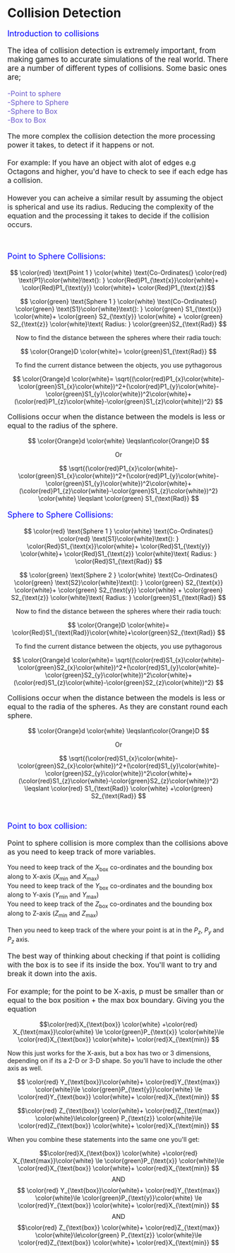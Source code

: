 # Collision Detection

<script defer>
    // for Anki 2.1
    MathJax.Hub.Config({ TeX: { extensions: ["color.js"] }});
</script>
<script type="text/x-mathjax-config">
    MathJax.Hub.processSectionDelay = 0;
    MathJax.Hub.Config({
        TeX: { extensions: ["color.js"] },
        messageStyle: 'none',
        showProcessingMessages: false,
        tex2jax: {
            inlineMath: [ ['$','$'], ['\\(','\\)'] ],
            displayMath: [ ['$$','$$'], ['\\[','\\]'] ],
            processEscapes: true
        }
        });
</script>
<script type="text/javascript">
    (function () {
        if (typeof MathJax === "undefined") {
            var script = document.createElement('script');
            script.type = 'text/javascript';
            script.src = 'https://cdnjs.cloudflare.com/ajax/libs/mathjax/2.7.1/MathJax.js?config=TeX-MML-AM_CHTML';
            document.body.appendChild(script);
        }
    })();
</script>

<p style="font-size:18px;color:blue">
    Introduction to collisions
</p>

<p style="font-size:17px">
The idea of collision detection is extremely important, from making games to accurate simulations of the real world. There are a number of different types of collisions. Some basic ones are;
 </p>

<p style="font-size:16px;color:slateblue">
    -Point to sphere<br>
    -Sphere to Sphere<br>
    -Sphere to Box<br>
    -Box to Box
</p>

<p style="font-size:16px">
    The more complex the collision detection the more processing power it takes, to detect if it happens or not.
    <br><br>
    For example: If you have an object with alot of edges e.g Octagons  and higher, you'd have to check to see if each edge has a collision.<br><br> 
    However you can acheive a similar result by assuming the object is spherical and use its radius. Reducing the complexity of the equation and the processing it takes to decide if the collision occurs.
</p>
<br>
<p style="font-size:18px;color:Blue">
    Point to Sphere Collisions:
</p>

$$ \color{red} \text{Point 1 } \color{white} \text{Co-Ordinates(} \color{red} \text{P1}\color{white}\text{): }  \color{Red}P1_{\text{x}}\color{white}+ \color{Red}P1_{\text{y}} \color{white}+ \color{Red}P1_{\text{z}}$$

$$ 
    \color{green} \text{Sphere 1 } \color{white} \text{Co-Ordinates(} \color{green} \text{S1}\color{white}\text{): } 
    \color{green} S1_{\text{x}} \color{white}+ \color{green} S2_{\text{y}} \color{white} + \color{green} S2_{\text{z}} \color{white}\text{ Radius: } \color{green}S2_{\text{Rad}}
$$

$$ 
    \text{Now to find the distance between the spheres where their radia touch:}
 $$

$$ 
    \color{Orange}D \color{white}= \color{green}S1_{\text{Rad}}
$$

$$ 
    \text{To find the current distance between the objects, you use pythagorous}
 $$

 $$ 
    \color{Orange}d \color{white}= \sqrt{(\color{red}P1_{x}\color{white}-\color{green}S1_{x}\color{white})^2+(\color{red}P1_{y}\color{white}-\color{green}S1_{y}\color{white})^2\color{white}+(\color{red}P1_{z}\color{white}-\color{green}S1_{z}\color{white})^2}
$$

<p style="font-size:16px ">
    Collisions occur when the distance between the models is less or equal to the radius of the sphere.
</p>

$$ 
    \color{Orange}d \color{white} \leqslant\color{Orange}D
$$

$$
    \text{Or}
$$

$$ 
    \sqrt{(\color{red}P1_{x}\color{white}-\color{green}S1_{x}\color{white})^2+(\color{red}P1_{y}\color{white}-\color{green}S1_{y}\color{white})^2\color{white}+(\color{red}P1_{z}\color{white}-\color{green}S1_{z}\color{white})^2} \color{white} \leqslant \color{green} S1_{\text{Rad}}
$$


<p style="font-size:18px;color:Blue">
    Sphere to Sphere Collisions:
</p>

$$ 
    \color{red} \text{Sphere 1 } \color{white} \text{Co-Ordinates(} \color{red} \text{S1}\color{white}\text{): }  \color{Red}S1_{\text{x}}\color{white}+ \color{Red}S1_{\text{y}} \color{white}+ \color{Red}S1_{\text{z}} \color{white}\text{ Radius: } \color{Red}S1_{\text{Rad}}
$$

$$ 
    \color{green} \text{Sphere 2 } \color{white} \text{Co-Ordinates(} \color{green} \text{S2}\color{white}\text{): } 
    \color{green} S2_{\text{x}} \color{white}+ \color{green} S2_{\text{y}} \color{white} + \color{green} S2_{\text{z}} \color{white}\text{ Radius: } \color{green}S1_{\text{Rad}}
$$

$$ 
    \text{Now to find the distance between the spheres where their radia touch:} 
$$

$$ 
    \color{Orange}D \color{white}= \color{Red}S1_{\text{Rad}}\color{white}+\color{green}S2_{\text{Rad}}
$$

$$ 
    \text{To find the current distance between the objects, you use pythagorous}
 $$

 $$ 
    \color{Orange}d \color{white}= \sqrt{(\color{red}S1_{x}\color{white}-\color{green}S2_{x}\color{white})^2+(\color{red}S1_{y}\color{white}-\color{green}S2_{y}\color{white})^2\color{white}+(\color{red}S1_{z}\color{white}-\color{green}S2_{z}\color{white})^2}
$$

<p style="font-size:16px ">
    Collisions occur when the distance between the models is less or equal to the radia of the spheres. As they are constant round each sphere.
</p>

$$ 
    \color{Orange}d \color{white} \leqslant\color{Orange}D
$$

$$
    \text{Or}
$$

$$ 
    \sqrt{(\color{red}S1_{x}\color{white}-\color{green}S2_{x}\color{white})^2+(\color{red}S1_{y}\color{white}-\color{green}S2_{y}\color{white})^2\color{white}+(\color{red}S1_{z}\color{white}-\color{green}S2_{z}\color{white})^2} \leqslant \color{red} S1_{\text{Rad}} \color{white} +\color{green} S2_{\text{Rad}} 
$$

<br>

<p style="font-size:18px;color:Blue">
    Point to box collision:
</p>

<p style="font-size:16px">
Point to sphere collision is more complex than the collisions above as you need to keep track of more variables. <br>

You need to keep track of the ${X_{\text{box}}}$ co-ordinates and the bounding box along to X-axis (${X_{\text{min}}}$ and ${X_{\text{max}}}$)<br> 
You need to keep track of the ${Y}_{\text{box}}$ co-ordinates and the bounding box along to Y-axis (${Y_{\text{min}}}$ and ${Y_{\text{max}}}$)<br> 
You need to keep track of the ${Z_{\text{box}}}$ co-ordinates and the bounding box along to Z-axis (${Z_{\text{min}}}$ and ${Z_{\text{max}}}$)<br> <br>
Then you need to keep track of the where your point is at in the ${P_{z}}$, ${P_{y}}$ and ${P_{z}}$ axis.
</p>

<p style="font-size:16px">
The best way of thinking about checking if that point is colliding with the box is to see if its inside the box. You'll want to try and break it  down into the axis. <br><br>
For example; for the point to be X-axis, p must be smaller than or equal to  the box position + the max box boundary. Giving you the equation

$$\color{red}X_{\text{box}} \color{white} +\color{red} X_{\text{max}}\color{white} \le \color{green}P_{\text{x}} \color{white}\le \color{red}X_{\text{box}} \color{white}+ \color{red}X_{\text{min}} $$

Now this just works for the X-axis, but a box has two or 3 dimensions, depending on  if its a 2-D or 3-D shape. So you'll have to include the other axis as well.

$$ \color{red} Y_{\text{box}}\color{white}+  \color{red}Y_{\text{max}} \color{white}\le \color{green}P_{\text{y}}\color{white} \le \color{red}Y_{\text{box}} \color{white}+ \color{red}X_{\text{min}} $$

$$\color{red} Z_{\text{box}} \color{white}+ \color{red}Z_{\text{max}} \color{white}\le\color{green} P_{\text{z}} \color{white}\le \color{red}Z_{\text{box}} \color{white}+ \color{red}X_{\text{min}} $$

When you combine these statements into the same one you'll get:<br>

$$\color{red}X_{\text{box}} \color{white} +\color{red} X_{\text{max}}\color{white} \le \color{green}P_{\text{x}} \color{white}\le \color{red}X_{\text{box}} \color{white}+ \color{red}X_{\text{min}} $$
$$\text{ AND }$$
$$ \color{red} Y_{\text{box}}\color{white}+  \color{red}Y_{\text{max}} \color{white}\le \color{green}P_{\text{y}}\color{white} \le \color{red}Y_{\text{box}} \color{white}+ \color{red}X_{\text{min}} $$
$$ \text{ AND }$$
$$\color{red} Z_{\text{box}} \color{white}+ \color{red}Z_{\text{max}} \color{white}\le\color{green} P_{\text{z}} \color{white}\le \color{red}Z_{\text{box}} \color{white}+ \color{red}X_{\text{min}} $$
